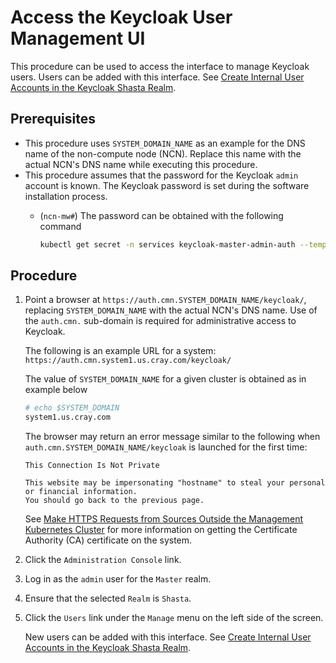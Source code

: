 # Access the Keycloak User Management UI

This procedure can be used to access the interface to manage Keycloak users. Users can be added with this interface.
See [Create Internal User Accounts in the Keycloak Shasta Realm](Create_Internal_User_Accounts_in_the_Keycloak_Shasta_Realm.md).

## Prerequisites

- This procedure uses `SYSTEM_DOMAIN_NAME` as an example for the DNS name of the non-compute node \(NCN\). Replace this name with the actual NCN's DNS name while executing this procedure.
- This procedure assumes that the password for the Keycloak `admin` account is known. The Keycloak password is set during the software installation process.
  - (`ncn-mw#`) The password can be obtained with the following command
  
      ```bash
      kubectl get secret -n services keycloak-master-admin-auth --template={{.data.password}} | base64 --decode
      ```

## Procedure

1. Point a browser at `https://auth.cmn.SYSTEM_DOMAIN_NAME/keycloak/`, replacing `SYSTEM_DOMAIN_NAME` with the actual NCN's DNS name. Use of the `auth.cmn.` sub-domain is required for administrative access to Keycloak.

    The following is an example URL for a system: `https://auth.cmn.system1.us.cray.com/keycloak/`
  
    The value of `SYSTEM_DOMAIN_NAME` for a given cluster is obtained as in example below

    ```bash
    # echo $SYSTEM_DOMAIN
    system1.us.cray.com
    ```

    The browser may return an error message similar to the following when `auth.cmn.SYSTEM_DOMAIN_NAME/keycloak` is launched for the first time:

    ```text
    This Connection Is Not Private

    This website may be impersonating "hostname" to steal your personal or financial information.
    You should go back to the previous page.
    ```

    See [Make HTTPS Requests from Sources Outside the Management Kubernetes Cluster](Make_HTTPS_Requests_from_Sources_Outside_the_Management_Kubernetes_Cluster.md)
    for more information on getting the Certificate Authority \(CA\) certificate on the system.

1. Click the `Administration Console` link.

1. Log in as the `admin` user for the `Master` realm.

1. Ensure that the selected `Realm` is `Shasta`.

1. Click the `Users` link under the `Manage` menu on the left side of the screen.

    New users can be added with this interface. See [Create Internal User Accounts in the Keycloak Shasta Realm](Create_Internal_User_Accounts_in_the_Keycloak_Shasta_Realm.md).
